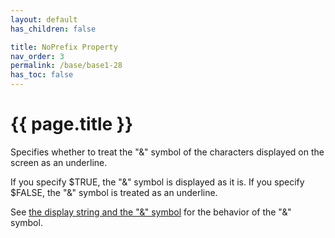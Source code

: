 ```yaml
---
layout: default
has_children: false

title: NoPrefix Property
nav_order: 3
permalink: /base/base1-28
has_toc: false
---
```


# {{ page.title }}

Specifies whether to treat the "&" symbol of the characters displayed on the screen as an underline.

If you specify $TRUE, the "&" symbol is displayed as it is.
If you specify $FALSE, the "&" symbol is treated as an underline.

See [the display string and the "&" symbol](/base/ampersand) for the behavior of the "&" symbol.